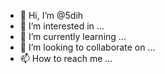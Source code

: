 - 👋 Hi, I’m @5dih
- 👀 I’m interested in ...
- 🌱 I’m currently learning ...
- 💞️ I’m looking to collaborate on ...
- 📫 How to reach me ...

<!---
5dih/5dih is a ✨ special ✨ repository because its `README.md` (this file) appears on your GitHub profile.
You can click the Preview link to take a look at your changes.
--->
